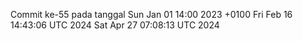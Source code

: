 Commit ke-55 pada tanggal Sun Jan 01 14:00 2023 +0100
Fri Feb 16 14:43:06 UTC 2024
Sat Apr 27 07:08:13 UTC 2024
